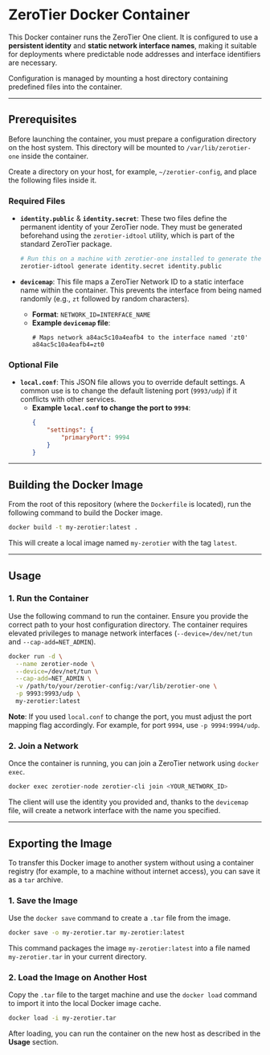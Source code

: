 # ZeroTier Docker Container

This Docker container runs the ZeroTier One client. It is configured to use a **persistent identity** and **static network interface names**, making it suitable for deployments where predictable node addresses and interface identifiers are necessary.

Configuration is managed by mounting a host directory containing predefined files into the container.

---

## Prerequisites

Before launching the container, you must prepare a configuration directory on the host system. This directory will be mounted to `/var/lib/zerotier-one` inside the container.

Create a directory on your host, for example, `~/zerotier-config`, and place the following files inside it.

### Required Files

* **`identity.public`** & **`identity.secret`**: These two files define the permanent identity of your ZeroTier node. They must be generated beforehand using the `zerotier-idtool` utility, which is part of the standard ZeroTier package.
    ```bash
    # Run this on a machine with zerotier-one installed to generate the files
    zerotier-idtool generate identity.secret identity.public
    ```

* **`devicemap`**: This file maps a ZeroTier Network ID to a static interface name within the container. This prevents the interface from being named randomly (e.g., `zt` followed by random characters).
    * **Format**: `NETWORK_ID=INTERFACE_NAME`
    * **Example `devicemap` file**:
        ```
        # Maps network a84ac5c10a4eafb4 to the interface named 'zt0'
        a84ac5c10a4eafb4=zt0
        ```

### Optional File

* **`local.conf`**: This JSON file allows you to override default settings. A common use is to change the default listening port (`9993/udp`) if it conflicts with other services.
    * **Example `local.conf` to change the port to `9994`**:
        ```json
        {
            "settings": {
                "primaryPort": 9994
            }
        }
        ```

---

## Building the Docker Image

From the root of this repository (where the `Dockerfile` is located), run the following command to build the Docker image.

```bash
docker build -t my-zerotier:latest .
```

This will create a local image named `my-zerotier` with the tag `latest`.

---

## Usage

### 1. Run the Container

Use the following command to run the container. Ensure you provide the correct path to your host configuration directory. The container requires elevated privileges to manage network interfaces (`--device=/dev/net/tun` and `--cap-add=NET_ADMIN`).

```bash
docker run -d \
  --name zerotier-node \
  --device=/dev/net/tun \
  --cap-add=NET_ADMIN \
  -v /path/to/your/zerotier-config:/var/lib/zerotier-one \
  -p 9993:9993/udp \
  my-zerotier:latest
```

**Note**: If you used `local.conf` to change the port, you must adjust the port mapping flag accordingly. For example, for port `9994`, use `-p 9994:9994/udp`.

### 2. Join a Network

Once the container is running, you can join a ZeroTier network using `docker exec`.

```bash
docker exec zerotier-node zerotier-cli join <YOUR_NETWORK_ID>
```

The client will use the identity you provided and, thanks to the `devicemap` file, will create a network interface with the name you specified.

---

## Exporting the Image

To transfer this Docker image to another system without using a container registry (for example, to a machine without internet access), you can save it as a `tar` archive.

### 1. Save the Image

Use the `docker save` command to create a `.tar` file from the image.

```bash
docker save -o my-zerotier.tar my-zerotier:latest
```

This command packages the image `my-zerotier:latest` into a file named `my-zerotier.tar` in your current directory.

### 2. Load the Image on Another Host

Copy the `.tar` file to the target machine and use the `docker load` command to import it into the local Docker image cache.

```bash
docker load -i my-zerotier.tar
```

After loading, you can run the container on the new host as described in the **Usage** section.